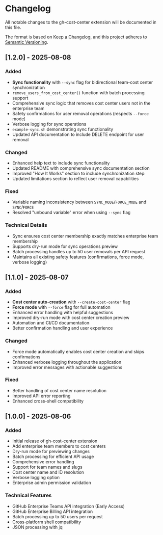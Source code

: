 # Changelog

All notable changes to the gh-cost-center extension will be documented in this file.

The format is based on [Keep a Changelog](https://keepachangelog.com/en/1.0.0/),
and this project adheres to [Semantic Versioning](https://semver.org/spec/v2.0.0.html).

## [1.2.0] - 2025-08-08

### Added
- **Sync functionality** with `--sync` flag for bidirectional team-cost center synchronization
- `remove_users_from_cost_center()` function with batch processing support
- Comprehensive sync logic that removes cost center users not in the enterprise team
- Safety confirmations for user removal operations (respects `--force` mode)
- Verbose logging for sync operations
- `example-sync.sh` demonstrating sync functionality
- Updated API documentation to include DELETE endpoint for user removal

### Changed
- Enhanced help text to include sync functionality
- Updated README with comprehensive sync documentation section
- Improved "How It Works" section to include synchronization step
- Updated limitations section to reflect user removal capabilities

### Fixed
- Variable naming inconsistency between `SYNC_MODE`/`FORCE_MODE` and `SYNC`/`FORCE`
- Resolved "unbound variable" error when using `--sync` flag

### Technical Details
- Sync ensures cost center membership exactly matches enterprise team membership
- Supports dry-run mode for sync operations preview
- Batch processing handles up to 50 user removals per API request
- Maintains all existing safety features (confirmations, force mode, verbose logging)

## [1.1.0] - 2025-08-07

### Added
- **Cost center auto-creation** with `--create-cost-center` flag
- **Force mode** with `--force` flag for full automation
- Enhanced error handling with helpful suggestions
- Improved dry-run mode with cost center creation preview
- Automation and CI/CD documentation
- Better confirmation handling and user experience

### Changed
- Force mode automatically enables cost center creation and skips confirmations
- Enhanced verbose logging throughout the application
- Improved error messages with actionable suggestions

### Fixed
- Better handling of cost center name resolution
- Improved API error reporting
- Enhanced cross-shell compatibility

## [1.0.0] - 2025-08-06

### Added
- Initial release of gh-cost-center extension
- Add enterprise team members to cost centers
- Dry-run mode for previewing changes
- Batch processing for efficient API usage
- Comprehensive error handling
- Support for team names and slugs
- Cost center name and ID resolution
- Verbose logging option
- Enterprise admin permission validation

### Technical Features
- GitHub Enterprise Teams API integration (Early Access)
- GitHub Enterprise Billing API integration
- Batch processing up to 50 users per request
- Cross-platform shell compatibility
- JSON processing with jq
